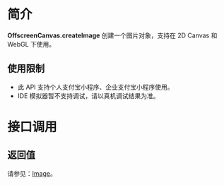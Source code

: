 # 简介

**OffscreenCanvas.createImage** 创建一个图片对象，支持在 2D Canvas 和 WebGL 下使用。

## 使用限制
- 此 API 支持个人支付宝小程序、企业支付宝小程序使用。
- IDE 模拟器暂不支持调试，请以真机调试结果为准。

# 接口调用

## 返回值

请参见：[Image](https://opendocs.alipay.com/mini/01vyku)。

